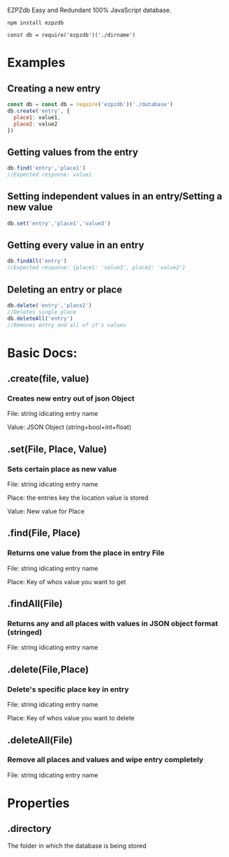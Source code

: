 EZPZdb
Easy and Redundant 100% JavaScript database.
```
npm install ezpzdb
```
```
const db = require('ezpzdb')('./dirname')
```
  <h1>Examples</h1>
<h2> Creating a new entry</h2>

```js
const db = const db = require('ezpzdb')('./database')
db.create('entry', {
  place1: value1,
  place2: value2
})
```
<h2> Getting values from the entry </h2>

```js
db.find('entry','place1')
//Expected response: value1
```
<h2> Setting independent values in an entry/Setting a new value</h2>

```js
db.set('entry','place1','value3')
```
<h2> Getting every value in an entry </h2>

```js
db.findAll('entry')
//Expected response: {place1: 'value3', place2: 'value2'}
```
<h2> Deleting an entry or place </h2>

```js
db.delete('entry','place2')
//Deletes single place
db.deleteAll('entry')
//Removes entry and all of it's values
```

  <h1>Basic Docs:</h1>
 
 
  <h2>.create(file, value)</h2>
  <h3>Creates new entry out of json Object </h3>
  
File: string idicating entry name
       
Value: JSON Object (string+bool+int+float) 
 
 
  <h2>.set(File, Place, Value)</h2>
  <h3>Sets certain place as new value</h3>

File: string idicating entry name

Place: the entries key the location value is stored

Value: New value for Place


  <h2>.find(File, Place)</h2>
  <h3>Returns one value from the place in entry File</h3>

File: string idicating entry name

Place: Key of whos value you want to get


  <h2>.findAll(File)</h2>
  <h3>Returns any and all places with values in JSON object format (stringed)</h3>

File: string idicating entry name

  
  <h2>.delete(File,Place)</h2>
  <h3>Delete's specific place key in entry</h3>

File: string idicating entry name

Place: Key of whos value you want to delete
  
  
  <h2>.deleteAll(File)</h2>
  <h3>Remove all places and values and wipe entry completely</h3>

File: string idicating entry name

<h1>Properties</h1>
<h2>.directory</h2>

The folder in which the database is being stored
